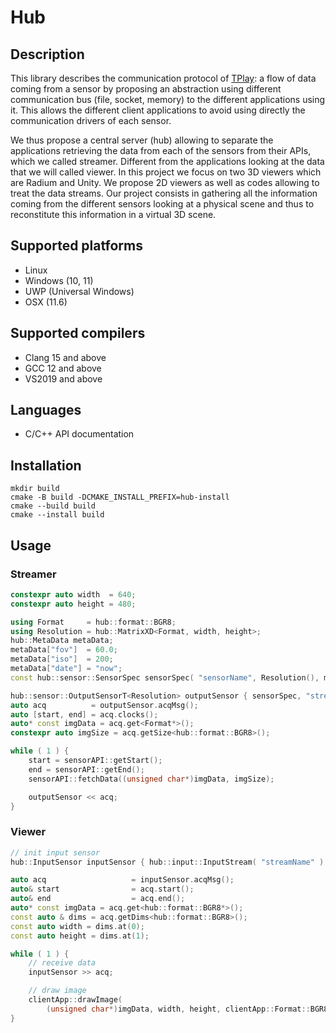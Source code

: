 # Hub

## Description
This library describes the communication protocol of [TPlay](https://github.com/T-PLAY): a flow of data coming from a sensor by proposing an abstraction using different communication bus (file, socket, memory) to the different applications using it. This allows the different client applications to avoid using directly the communication drivers of each sensor.

We thus propose a central server (hub) allowing to separate the applications retrieving the data from each of the sensors from their APIs, which we called streamer. Different from the applications looking at the data that we will called viewer. In this project we focus on two 3D viewers which are Radium and Unity. We propose 2D viewers as well as codes allowing to treat the data streams. Our project consists in gathering all the information coming from the different sensors looking at a physical scene and thus to reconstitute this information in a virtual 3D scene. 

## Supported platforms
* Linux
* Windows (10, 11)
* UWP (Universal Windows)
* OSX (11.6)

## Supported compilers
* Clang 15 and above
* GCC 12 and above
* VS2019 and above

## Languages
* C/C++ API documentation

## Installation
```
mkdir build
cmake -B build -DCMAKE_INSTALL_PREFIX=hub-install
cmake --build build
cmake --install build
```

## Usage
### Streamer
```cpp
constexpr auto width  = 640;
constexpr auto height = 480;

using Format     = hub::format::BGR8;
using Resolution = hub::MatrixXD<Format, width, height>;
hub::MetaData metaData;
metaData["fov"]  = 60.0;
metaData["iso"]  = 200;
metaData["date"] = "now";
const hub::sensor::SensorSpec sensorSpec( "sensorName", Resolution(), metaData );

hub::sensor::OutputSensorT<Resolution> outputSensor { sensorSpec, "streamName" };
auto acq          = outputSensor.acqMsg();
auto [start, end] = acq.clocks();
auto* const imgData = acq.get<Format*>();
constexpr auto imgSize = acq.getSize<hub::format::BGR8>();

while ( 1 ) {
    start = sensorAPI::getStart();
    end = sensorAPI::getEnd();
    sensorAPI::fetchData((unsigned char*)imgData, imgSize);

    outputSensor << acq;
}
```

### Viewer
```cpp
// init input sensor
hub::InputSensor inputSensor { hub::input::InputStream( "streamName" ) };

auto acq                   = inputSensor.acqMsg();
auto& start                = acq.start();
auto& end                  = acq.end();
auto* const imgData = acq.get<hub::format::BGR8*>();
const auto & dims = acq.getDims<hub::format::BGR8>();
const auto width = dims.at(0);
const auto height = dims.at(1);

while ( 1 ) {
    // receive data
    inputSensor >> acq;

    // draw image
    clientApp::drawImage(
        (unsigned char*)imgData, width, height, clientApp::Format::BGR888 );
}
```
